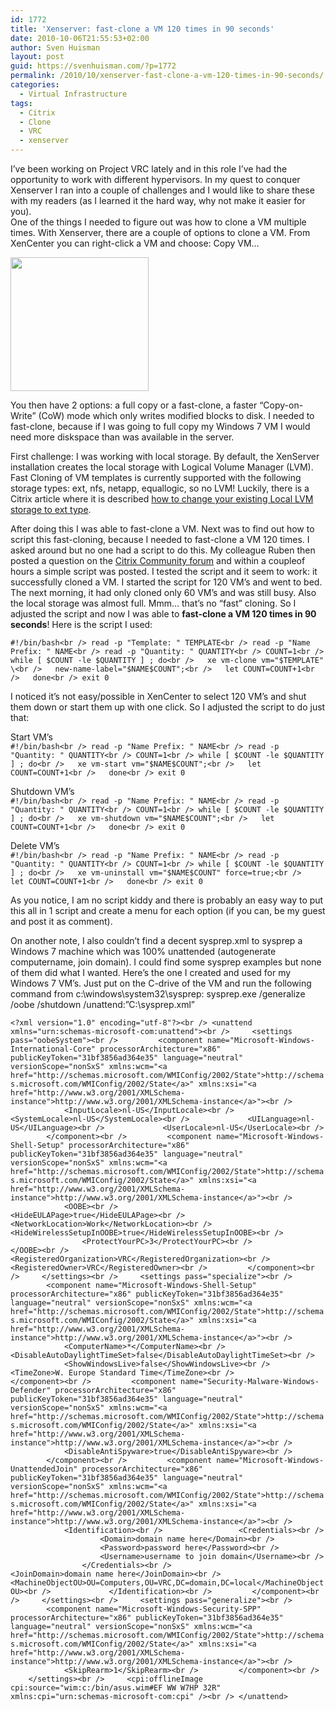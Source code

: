 ```yaml
---
id: 1772
title: 'Xenserver: fast-clone a VM 120 times in 90 seconds'
date: 2010-10-06T21:55:53+02:00
author: Sven Huisman
layout: post
guid: https://svenhuisman.com/?p=1772
permalink: /2010/10/xenserver-fast-clone-a-vm-120-times-in-90-seconds/
categories:
  - Virtual Infrastructure
tags:
  - Citrix
  - Clone
  - VRC
  - xenserver
---
```

<p style="text-align: left;">
  I&#8217;ve been working on Project VRC lately and in this role I&#8217;ve had the opportunity to work with different hypervisors. In my quest to conquer Xenserver I ran into a couple of challenges and I would like to share these with my readers (as I learned it the hard way, why not make it easier for you).<br /> One of the things I needed to figure out was how to clone a VM multiple times. With Xenserver, there are a couple of options to clone a VM. From XenCenter you can right-click a VM and choose: Copy VM&#8230;
</p>

<p style="text-align: left;">
  <img class="size-medium wp-image-1778 aligncenter" title="XScopyVM" src="https://svenhuisman.com/wp-content/uploads/2010/10/XScopyVM-350x335.png" alt="" width="221" height="214" />
</p>

<p style="text-align: left;">
  <!--more-->You then have 2 options: a full copy or a fast-clone, a faster &#8220;Copy-on-Write&#8221; (CoW) mode which only writes modified blocks to disk. I needed to fast-clone, because if I was going to full copy my Windows 7 VM I would need more diskspace than was available in the server.
</p>

<p style="text-align: left;">
  First challenge: I was working with local storage. By default, the XenServer installation creates the local storage with Logical Volume Manager (LVM). Fast Cloning of VM templates is currently supported with the following storage types: ext, nfs, netapp, equallogic, so no LVM! Luckily, there is a Citrix article where it is described <a title="LVM to EXT" href="http://support.citrix.com/article/CTX120867" target="_blank">how to change your existing Local LVM storage to ext type</a>. <!--more-->
</p>

<p style="text-align: left;">
  After doing this I was able to fast-clone a VM. Next was to find out how to script this fast-cloning, because I needed to fast-clone a VM 120 times. I asked around but no one had a script to do this. My colleague Ruben then posted a question on the <a title="Citrix Community" href="http://forums.citrix.com/thread.jspa?messageID=1500830" target="_blank">Citrix Community forum</a> and within a coupleof hours a simple script was posted. I tested the script and it seem to work: it successfully cloned a VM. I started the script for 120 VM&#8217;s and went to bed. The next morning, it had only cloned only 60 VM&#8217;s and was still busy. Also the local storage was almost full. Mmm&#8230; that&#8217;s no &#8220;fast&#8221; cloning. So I adjusted the script and now I was able to <strong>fast-clone a VM 120 times in 90 seconds</strong>! Here is the script I used:
</p>

`#!/bin/bash<br />
read -p "Template: " TEMPLATE<br />
read -p "Name Prefix: " NAME<br />
read -p "Quantity: " QUANTITY<br />
COUNT=1<br />
while [ $COUNT -le $QUANTITY ] ; do<br />
  xe vm-clone vm="$TEMPLATE" \<br />
  new-name-label="$NAME$COUNT";<br />
  let COUNT=COUNT+1<br />
  done<br />
exit 0`

I noticed it&#8217;s not easy/possible in XenCenter to select 120 VM&#8217;s and shut them down or start them up with one click. So I adjusted the script to do just that:

Start VM&#8217;s  
`#!/bin/bash<br />
read -p "Name Prefix: " NAME<br />
read -p "Quantity: " QUANTITY<br />
COUNT=1<br />
while [ $COUNT -le $QUANTITY ] ; do<br />
  xe vm-start vm="$NAME$COUNT";<br />
  let COUNT=COUNT+1<br />
  done<br />
exit 0`

Shutdown VM&#8217;s  
`#!/bin/bash<br />
read -p "Name Prefix: " NAME<br />
read -p "Quantity: " QUANTITY<br />
COUNT=1<br />
while [ $COUNT -le $QUANTITY ] ; do<br />
  xe vm-shutdown vm="$NAME$COUNT";<br />
  let COUNT=COUNT+1<br />
  done<br />
exit 0`

Delete VM&#8217;s  
`#!/bin/bash<br />
read -p "Name Prefix: " NAME<br />
read -p "Quantity: " QUANTITY<br />
COUNT=1<br />
while [ $COUNT -le $QUANTITY ] ; do<br />
  xe vm-uninstall vm="$NAME$COUNT" force=true;<br />
  let COUNT=COUNT+1<br />
  done<br />
exit 0`

As you notice, I am no script kiddy and there is probably an easy way to put this all in 1 script and create a menu for each option (if you can, be my guest and post it as comment).

On another note, I also couldn&#8217;t find a decent sysprep.xml to sysprep a Windows 7 machine which was 100% unattended (autogenerate computername, join domain). I could find some sysprep examples but none of them did what I wanted. Here&#8217;s the one I created and used for my Windows 7 VM&#8217;s. Just put on the C-drive of the VM and run the following command from c:\windows\system32\sysprep: sysprep.exe /generalize /oobe /shutdown /unattend:&#8221;C:\sysprep.xml&#8221;

`<?xml version="1.0" encoding="utf-8"?><br />
<unattend xmlns="urn:schemas-microsoft-com:unattend"><br />
    <settings pass="oobeSystem"><br />
        <component name="Microsoft-Windows-International-Core" processorArchitecture="x86" publicKeyToken="31bf3856ad364e35" language="neutral" versionScope="nonSxS" xmlns:wcm="<a href="http://schemas.microsoft.com/WMIConfig/2002/State">http://schemas.microsoft.com/WMIConfig/2002/State</a>" xmlns:xsi="<a href="http://www.w3.org/2001/XMLSchema-instance">http://www.w3.org/2001/XMLSchema-instance</a>"><br />
            <InputLocale>nl-US</InputLocale><br />
            <SystemLocale>nl-US</SystemLocale><br />
            <UILanguage>nl-US</UILanguage><br />
            <UserLocale>nl-US</UserLocale><br />
        </component><br />
        <component name="Microsoft-Windows-Shell-Setup" processorArchitecture="x86" publicKeyToken="31bf3856ad364e35" language="neutral" versionScope="nonSxS" xmlns:wcm="<a href="http://schemas.microsoft.com/WMIConfig/2002/State">http://schemas.microsoft.com/WMIConfig/2002/State</a>" xmlns:xsi="<a href="http://www.w3.org/2001/XMLSchema-instance">http://www.w3.org/2001/XMLSchema-instance</a>"><br />
            <OOBE><br />
                <HideEULAPage>true</HideEULAPage><br />
                <NetworkLocation>Work</NetworkLocation><br />
                <HideWirelessSetupInOOBE>true</HideWirelessSetupInOOBE><br />
                <ProtectYourPC>3</ProtectYourPC><br />
            </OOBE><br />
            <RegisteredOrganization>VRC</RegisteredOrganization><br />
            <RegisteredOwner>VRC</RegisteredOwner><br />
        </component><br />
    </settings><br />
    <settings pass="specialize"><br />
        <component name="Microsoft-Windows-Shell-Setup" processorArchitecture="x86" publicKeyToken="31bf3856ad364e35" language="neutral" versionScope="nonSxS" xmlns:wcm="<a href="http://schemas.microsoft.com/WMIConfig/2002/State">http://schemas.microsoft.com/WMIConfig/2002/State</a>" xmlns:xsi="<a href="http://www.w3.org/2001/XMLSchema-instance">http://www.w3.org/2001/XMLSchema-instance</a>"><br />
            <ComputerName>*</ComputerName><br />
            <DisableAutoDaylightTimeSet>false</DisableAutoDaylightTimeSet><br />
            <ShowWindowsLive>false</ShowWindowsLive><br />
            <TimeZone>W. Europe Standard Time</TimeZone><br />
        </component><br />
        <component name="Security-Malware-Windows-Defender" processorArchitecture="x86" publicKeyToken="31bf3856ad364e35" language="neutral" versionScope="nonSxS" xmlns:wcm="<a href="http://schemas.microsoft.com/WMIConfig/2002/State">http://schemas.microsoft.com/WMIConfig/2002/State</a>" xmlns:xsi="<a href="http://www.w3.org/2001/XMLSchema-instance">http://www.w3.org/2001/XMLSchema-instance</a>"><br />
            <DisableAntiSpyware>true</DisableAntiSpyware><br />
        </component><br />
        <component name="Microsoft-Windows-UnattendedJoin" processorArchitecture="x86" publicKeyToken="31bf3856ad364e35" language="neutral" versionScope="nonSxS" xmlns:wcm="<a href="http://schemas.microsoft.com/WMIConfig/2002/State">http://schemas.microsoft.com/WMIConfig/2002/State</a>" xmlns:xsi="<a href="http://www.w3.org/2001/XMLSchema-instance">http://www.w3.org/2001/XMLSchema-instance</a>"><br />
            <Identification><br />
                <Credentials><br />
                    <Domain>domain name here</Domain><br />
                    <Password>password here</Password><br />
                    <Username>username to join domain</Username><br />
                </Credentials><br />
                <JoinDomain>domain name here</JoinDomain><br />
                <MachineObjectOU>OU=Computers,OU=VRC,DC=domain,DC=local</MachineObjectOU><br />
            </Identification><br />
        </component><br />
    </settings><br />
    <settings pass="generalize"><br />
        <component name="Microsoft-Windows-Security-SPP" processorArchitecture="x86" publicKeyToken="31bf3856ad364e35" language="neutral" versionScope="nonSxS" xmlns:wcm="<a href="http://schemas.microsoft.com/WMIConfig/2002/State">http://schemas.microsoft.com/WMIConfig/2002/State</a>" xmlns:xsi="<a href="http://www.w3.org/2001/XMLSchema-instance">http://www.w3.org/2001/XMLSchema-instance</a>"><br />
            <SkipRearm>1</SkipRearm><br />
        </component><br />
    </settings><br />
    <cpi:offlineImage cpi:source="wim:c:/bin/asus.wim#EF WW W7HP 32R" xmlns:cpi="urn:schemas-microsoft-com:cpi" /><br />
</unattend>`